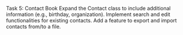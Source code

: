 Task 5: Contact Book
Expand the Contact class to include additional information (e.g., birthday, organization).
Implement search and edit functionalities for existing contacts.
Add a feature to export and import contacts from/to a file.
